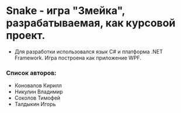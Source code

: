 # Snake - игра "Змейка", разрабатываемая, как курсовой проект.
* Для разработки использовался язык C# и платформа .NET Framework. Игра построена как приложение WPF.
### Список авторов: 
* Коновалов Кирилл
* Никулин Владимир
* Соколов Тимофей
* Талдыкин Игорь
